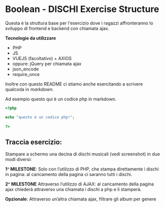 # Boolean - DISCHI Exercise Structure

Questa è la struttura base per l'esercizio dove i ragazzi affronteranno lo sviluppo di frontend e backend con chiamata ajax.

**Tecnologie da utilizzare**

- PHP
- JS
- VUEJS (facoltativo) + AXIOS
- oppure: jQuery per chiamata ajax  
- json_encode
- require_once


Inoltre con questo README ci stiamo anche esercitando a scrivere qualcoda in _markdown_.

Ad esempio questo qui è un codice php in markdown.

```php  
<?php 

echo "questo è un codice php!";
    
?>
```


## Traccia esercizio:

Stampare a schermo una decina di dischi musicali (vedi screenshot) in due modi diversi:

**1^ MILESTONE**: Solo con l’utilizzo di PHP, che stampa direttamente i dischi in pagina: al caricamento della pagina ci saranno tutti i dischi.

**2^ MILESTONE** Attraverso l’utilizzo di AJAX: al caricamento della pagina ajax chiederà attraverso una chiamata i dischi a php e li stamperà.

**Opzionale**:
Attraverso un’altra chiamata ajax, filtrare gli album per genere
